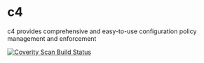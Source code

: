 # c4
c4 provides comprehensive and easy-to-use configuration policy management and enforcement

<a href="https://scan.coverity.com/projects/c4">
  <img alt="Coverity Scan Build Status"
       src="https://scan.coverity.com/projects/10505/badge.svg"/>
</a>
